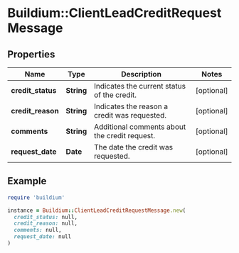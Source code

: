 # Buildium::ClientLeadCreditRequestMessage

## Properties

| Name | Type | Description | Notes |
| ---- | ---- | ----------- | ----- |
| **credit_status** | **String** | Indicates the current status of the credit. | [optional] |
| **credit_reason** | **String** | Indicates the reason a credit was requested. | [optional] |
| **comments** | **String** | Additional comments about the credit request. | [optional] |
| **request_date** | **Date** | The date the credit was requested. | [optional] |

## Example

```ruby
require 'buildium'

instance = Buildium::ClientLeadCreditRequestMessage.new(
  credit_status: null,
  credit_reason: null,
  comments: null,
  request_date: null
)
```

